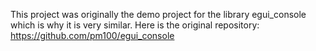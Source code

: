 This project was originally the demo project for the library egui_console which is why it is very similar. Here is the original repository:
https://github.com/pm100/egui_console
